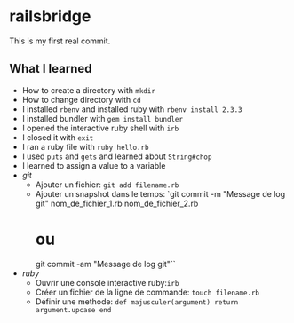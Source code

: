 # railsbridge

This is my first real commit.

## What I learned
* How to create a directory with `mkdir`
* How to change directory with `cd`
* I installed `rbenv` and installed ruby with `rbenv install 2.3.3`
* I installed bundler with `gem install bundler`
* I opened the interactive ruby shell with `irb`
* I closed it with `exit`
* I ran a ruby file with `ruby hello.rb`
* I used `puts` and `gets` and learned about `String#chop`
* I learned to assign a value to a variable
* *git*
  * Ajouter un fichier: `git add filename.rb`
  * Ajouter un snapshot dans le temps:
    `git commit -m "Message de log git" nom_de_fichier_1.rb nom_de_fichier_2.rb
    # ou
    git commit -am "Message de log git"``
* *ruby*
    * Ouvrir une console interactive ruby:`irb`
    * Créer un fichier de la ligne de commande: `touch filename.rb`
    * Définir une methode:
    `def majusculer(argument)
      return argument.upcase
    end`
